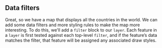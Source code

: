 ## Data filters

Great, so we have a map that displays all the countries in the world. We can add some data filters and more styling rules to make the map more interesting. To do this, we'll add a `filter` block to our `layer`. Each feature in a `layer` is first tested against each top-level `filter`, and if the feature’s data matches the filter, that feature will be assigned any associated draw styles. 
